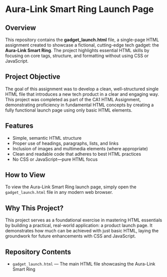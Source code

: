# Aura-Link Smart Ring Launch Page

## Overview
This repository contains the **gadget_launch.html** file, a single-page HTML assignment created to showcase a fictional, cutting-edge tech gadget: the **Aura-Link Smart Ring**. The project highlights essential HTML skills by focusing on core tags, structure, and formatting without using CSS or JavaScript.

## Project Objective
The goal of this assignment was to develop a clean, well-structured single HTML file that introduces a new tech product in a clear and engaging way. This project was completed as part of the CA1 HTML Assignment, demonstrating proficiency in fundamental HTML concepts by creating a fully functional launch page using only basic HTML elements.

## Features
- Simple, semantic HTML structure
- Proper use of headings, paragraphs, lists, and links
- Inclusion of images and multimedia elements (where appropriate)
- Clean and readable code that adheres to best HTML practices
- No CSS or JavaScript—pure HTML focus

## How to View
To view the Aura-Link Smart Ring launch page, simply open the `gadget_launch.html` file in any modern web browser.

## Why This Project?
This project serves as a foundational exercise in mastering HTML essentials by building a practical, real-world application: a product launch page. It demonstrates how much can be achieved with just basic HTML, laying the groundwork for future enhancements with CSS and JavaScript.

## Repository Contents
- `gadget_launch.html` — The main HTML file showcasing the Aura-Link Smart Ring
